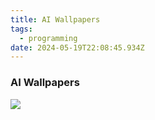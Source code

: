 ```yaml
---
title: AI Wallpapers
tags:
  - programming
date: 2024-05-19T22:08:45.934Z
---
```


### AI Wallpapers

![](/uploads/skier_background_4.webp)
